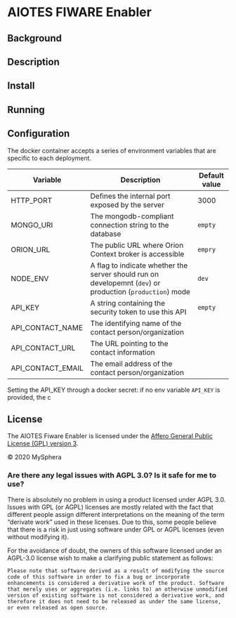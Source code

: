 # AIOTES FIWARE Enabler

## Background

## Description

## Install

## Running

## Configuration
The docker container accepts a series of environment variables that are specific to each deployment.

| Variable | Description | Default value |
|----------|-------------|---------------|
|HTTP_PORT|Defines the internal port exposed by the server| 3000|
|MONGO_URI|The mongodb-compliant connection string to the database|```empty```|
|ORION_URL|The public URL where Orion Context broker is accessible|```empry```|
|NODE_ENV|A flag to indicate whether the server should run on developemnt (```dev```) or production (```production```) mode|```dev```|
|API_KEY|A string containing the security token to use this API|```empty```|
|API_CONTACT_NAME|The identifying name of the contact person/organization||
|API_CONTACT_URL|The URL pointing to the contact information||
|API_CONTACT_EMAIL|The email address of the contact person/organization||

Setting the API_KEY through a docker secret:
if no env variable ```API_KEY``` is provided, the c

## License
The AIOTES Fiware Enabler is licensed under the [Affero General Public License (GPL) version 3](https://github.com/telefonicaid/fiware-orion/blob/master/LICENSE).

&copy; 2020 MySphera

### Are there any legal issues with AGPL 3.0? Is it safe for me to use?

There is absolutely no problem in using a product licensed under AGPL 3.0. Issues with GPL (or AGPL) licenses are mostly related with the fact that different people assign different interpretations on the meaning of the term “derivate work” used in these licenses. Due to this, some people believe that there is a risk in just using software under GPL or AGPL licenses (even without modifying it).

For the avoidance of doubt, the owners of this software licensed under an AGPL-3.0 license wish to make a clarifying public statement as follows:

```
Please note that software derived as a result of modifying the source code of this software in order to fix a bug or incorporate enhancements is considered a derivative work of the product. Software that merely uses or aggregates (i.e. links to) an otherwise unmodified version of existing software is not considered a derivative work, and therefore it does not need to be released as under the same license, or even released as open source.
```


